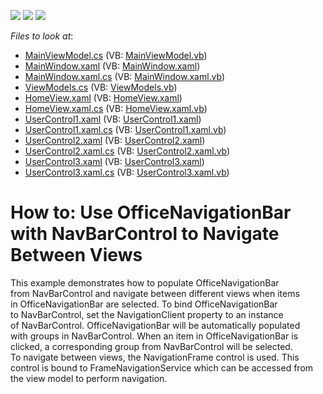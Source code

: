 <!-- default badges list -->
![](https://img.shields.io/endpoint?url=https://codecentral.devexpress.com/api/v1/VersionRange/128655011/21.1.5%2B)
[![](https://img.shields.io/badge/Open_in_DevExpress_Support_Center-FF7200?style=flat-square&logo=DevExpress&logoColor=white)](https://supportcenter.devexpress.com/ticket/details/T192348)
[![](https://img.shields.io/badge/📖_How_to_use_DevExpress_Examples-e9f6fc?style=flat-square)](https://docs.devexpress.com/GeneralInformation/403183)
<!-- default badges end -->
<!-- default file list -->
*Files to look at*:

* [MainViewModel.cs](./CS/DXSample/MainViewModel.cs) (VB: [MainViewModel.vb](./VB/DXSample/MainViewModel.vb))
* [MainWindow.xaml](./CS/DXSample/MainWindow.xaml) (VB: [MainWindow.xaml](./VB/DXSample/MainWindow.xaml))
* [MainWindow.xaml.cs](./CS/DXSample/MainWindow.xaml.cs) (VB: [MainWindow.xaml.vb](./VB/DXSample/MainWindow.xaml.vb))
* [ViewModels.cs](./CS/DXSample/ViewModel/ViewModels.cs) (VB: [ViewModels.vb](./VB/DXSample/ViewModel/ViewModels.vb))
* [HomeView.xaml](./CS/DXSample/Views/HomeView.xaml) (VB: [HomeView.xaml](./VB/DXSample/Views/HomeView.xaml))
* [HomeView.xaml.cs](./CS/DXSample/Views/HomeView.xaml.cs) (VB: [HomeView.xaml.vb](./VB/DXSample/Views/HomeView.xaml.vb))
* [UserControl1.xaml](./CS/DXSample/Views/UserControl1.xaml) (VB: [UserControl1.xaml](./VB/DXSample/Views/UserControl1.xaml))
* [UserControl1.xaml.cs](./CS/DXSample/Views/UserControl1.xaml.cs) (VB: [UserControl1.xaml.vb](./VB/DXSample/Views/UserControl1.xaml.vb))
* [UserControl2.xaml](./CS/DXSample/Views/UserControl2.xaml) (VB: [UserControl2.xaml](./VB/DXSample/Views/UserControl2.xaml))
* [UserControl2.xaml.cs](./CS/DXSample/Views/UserControl2.xaml.cs) (VB: [UserControl2.xaml.vb](./VB/DXSample/Views/UserControl2.xaml.vb))
* [UserControl3.xaml](./CS/DXSample/Views/UserControl3.xaml) (VB: [UserControl3.xaml](./VB/DXSample/Views/UserControl3.xaml))
* [UserControl3.xaml.cs](./CS/DXSample/Views/UserControl3.xaml.cs) (VB: [UserControl3.xaml.vb](./VB/DXSample/Views/UserControl3.xaml.vb))
<!-- default file list end -->
# How to: Use OfficeNavigationBar with NavBarControl to Navigate Between Views


<p>This example demonstrates how to populate OfficeNavigationBar from NavBarControl and navigate between different views when items in OfficeNavigationBar are selected. To bind OfficeNavigationBar to NavBarControl, set the NavigationClient property to an instance of NavBarControl. OfficeNavigationBar will be automatically populated with groups in NavBarControl. When an item in OfficeNavigationBar is clicked, a corresponding group from NavBarControl will be selected.<br />To navigate between views, the NavigationFrame control is used. This control is bound to FrameNavigationService which can be accessed from the view model to perform navigation.</p>

<br/>


